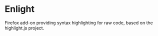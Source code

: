 Enlight
=======

Firefox add-on providing syntax highlighting for raw code, based on the highlight.js project.
